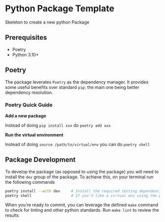 # Python Package Template
Skeleton to create a new python Package

## Prerequisites
* Poetry
* Python 3.10+

## Poetry
The package leverates `Poetry` as the dependency manager. It provides some useful benefits over standard `pip`; the main one being better dependency resolution.

### Poetry Quick Guide

**Add a new package**

Instead of doing `pip install xxx` do `poetry add xxx`

**Run the virtual environment**

Instead of doing `source /path/to/virtual/env` you can do `poetry shell`

## Package Development
To develop the package (as opposed to using the package) you will need to install the `dev` group of the package. To achieve this, on your terminal run the following commands 
```bash
poetry install --with dev     # Install the required testing dependencies
poetry shell                  # If you'd like a virtual env using the packages
```

When you're ready to commit, you can leverage the defined `make` command to check for linting and other python standards. Run `make lint` to review the results
